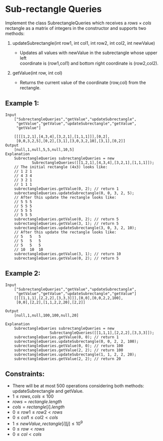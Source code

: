 # Sub-rectangle Queries

Implement the class SubrectangleQueries which receives a $rows \times cols$  
    rectangle as a matrix of integers in the constructor and supports two  
    methods:

1. updateSubrectangle(int row1, int col1, int row2, int col2, int newValue)
    * Updates all values with newValue in the subrectangle whose upper left  
        coordinate is (row1,col1) and bottom right coordinate is (row2,col2).

2. getValue(int row, int col)
    * Returns the current value of the coordinate (row,col) from the rectangle.

 

## Example 1:

    Input
        ["SubrectangleQueries","getValue","updateSubrectangle",
         "getValue","getValue","updateSubrectangle","getValue",
         "getValue"]

        [[[[1,2,1],[4,3,4],[3,2,1],[1,1,1]]],[0,2],
         [0,0,3,2,5],[0,2],[3,1],[3,0,3,2,10],[3,1],[0,2]]
    Output
        [null,1,null,5,5,null,10,5]
    Explanation
        SubrectangleQueries subrectangleQueries = new 
                SubrectangleQueries([[1,2,1],[4,3,4],[3,2,1],[1,1,1]]);  
        // The initial rectangle (4x3) looks like:
        // 1 2 1
        // 4 3 4
        // 3 2 1
        // 1 1 1
        subrectangleQueries.getValue(0, 2); // return 1
        subrectangleQueries.updateSubrectangle(0, 0, 3, 2, 5);
        // After this update the rectangle looks like:
        // 5 5 5
        // 5 5 5
        // 5 5 5
        // 5 5 5 
        subrectangleQueries.getValue(0, 2); // return 5
        subrectangleQueries.getValue(3, 1); // return 5
        subrectangleQueries.updateSubrectangle(3, 0, 3, 2, 10);
        // After this update the rectangle looks like:
        // 5   5   5
        // 5   5   5
        // 5   5   5
        // 10  10  10 
        subrectangleQueries.getValue(3, 1); // return 10
        subrectangleQueries.getValue(0, 2); // return 5

## Example 2:

    Input
        ["SubrectangleQueries","getValue","updateSubrectangle",
         "getValue","getValue","updateSubrectangle","getValue"]
        [[[[1,1,1],[2,2,2],[3,3,3]]],[0,0],[0,0,2,2,100],
         [0,0],[2,2],[1,1,2,2,20],[2,2]]

    Output
        [null,1,null,100,100,null,20]

    Explanation
        SubrectangleQueries subrectangleQueries = new 
                        SubrectangleQueries([[1,1,1],[2,2,2],[3,3,3]]);
        subrectangleQueries.getValue(0, 0); // return 1
        subrectangleQueries.updateSubrectangle(0, 0, 2, 2, 100);
        subrectangleQueries.getValue(0, 0); // return 100
        subrectangleQueries.getValue(2, 2); // return 100
        subrectangleQueries.updateSubrectangle(1, 1, 2, 2, 20);
        subrectangleQueries.getValue(2, 2); // return 20
    
    
    
## Constraints:

* There will be at most 500 operations considering both methods:  
    updateSubrectangle and getValue.
* $1 \le rows, cols \le 100$
* $rows = rectangle.length$
* $cols = rectangle[i].length$
* $0 \le row1 \le row2 < rows$
* $0 \le col1 \le col2 < cols$
* $1 \le newValue, rectangle[i][j] \le 10^9$
* $0 \le row < rows$
* $0 \le col < cols$

